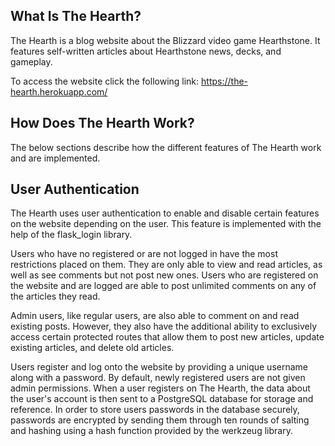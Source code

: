 ## What Is The Hearth?
The Hearth is a blog website about the Blizzard video game Hearthstone. It features self-written articles about Hearthstone news, decks, and gameplay.

To access the website click the following link: https://the-hearth.herokuapp.com/

## How Does The Hearth Work?
The below sections describe how the different features of The Hearth work and are implemented.

## User Authentication
The Hearth uses user authentication to enable and disable certain features on the website depending on the user. This feature is implemented with the help of the flask_login library. 

Users who have no registered or are not logged in have the most restrictions placed on them. They are only able to view and read articles, as well as see comments but not post new ones. Users who are registered on the website and are logged are able to post unlimited comments on any of the articles they read.

Admin users, like regular users, are also able to comment on and read existing posts. However, they also have the additional ability to exclusively access certain protected routes that allow them to post new articles, update existing articles, and delete old articles.

Users register and log onto the website by providing a unique username along with a password. By default, newly registered users are not given admin permissions. When a user registers on The Hearth, the data about the user's account is then sent to a PostgreSQL database for storage and reference. In order to store users passwords in the database securely, passwords are encrypted by sending them through ten rounds of salting and hashing using a hash function provided by the werkzeug library.

## 
